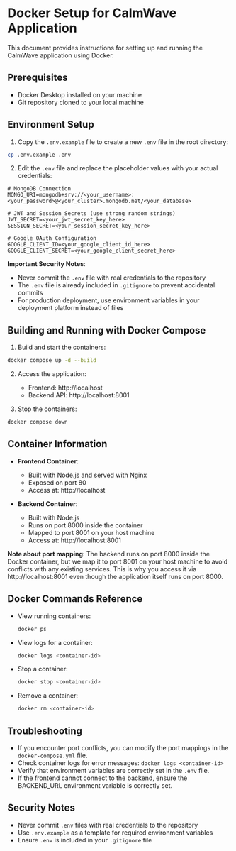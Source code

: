 # Docker Setup for CalmWave Application

This document provides instructions for setting up and running the CalmWave application using Docker.

## Prerequisites

- Docker Desktop installed on your machine
- Git repository cloned to your local machine

## Environment Setup

1. Copy the `.env.example` file to create a new `.env` file in the root directory:

```bash
cp .env.example .env
```

2. Edit the `.env` file and replace the placeholder values with your actual credentials:

```
# MongoDB Connection
MONGO_URI=mongodb+srv://<your_username>:<your_password>@<your_cluster>.mongodb.net/<your_database>

# JWT and Session Secrets (use strong random strings)
JWT_SECRET=<your_jwt_secret_key_here>
SESSION_SECRET=<your_session_secret_key_here>

# Google OAuth Configuration
GOOGLE_CLIENT_ID=<your_google_client_id_here>
GOOGLE_CLIENT_SECRET=<your_google_client_secret_here>
```

**Important Security Notes**: 
- Never commit the `.env` file with real credentials to the repository
- The `.env` file is already included in `.gitignore` to prevent accidental commits
- For production deployment, use environment variables in your deployment platform instead of files

## Building and Running with Docker Compose

1. Build and start the containers:

```bash
docker compose up -d --build
```

2. Access the application:
   - Frontend: http://localhost
   - Backend API: http://localhost:8001

3. Stop the containers:

```bash
docker compose down
```

## Container Information

- **Frontend Container**: 
  - Built with Node.js and served with Nginx
  - Exposed on port 80
  - Access at: http://localhost

- **Backend Container**:
  - Built with Node.js
  - Runs on port 8000 inside the container
  - Mapped to port 8001 on your host machine
  - Access at: http://localhost:8001
  
**Note about port mapping**: The backend runs on port 8000 inside the Docker container, but we map it to port 8001 on your host machine to avoid conflicts with any existing services. This is why you access it via http://localhost:8001 even though the application itself runs on port 8000.

## Docker Commands Reference

- View running containers:
  ```bash
  docker ps
  ```

- View logs for a container:
  ```bash
  docker logs <container-id>
  ```

- Stop a container:
  ```bash
  docker stop <container-id>
  ```

- Remove a container:
  ```bash
  docker rm <container-id>
  ```

## Troubleshooting

- If you encounter port conflicts, you can modify the port mappings in the `docker-compose.yml` file.
- Check container logs for error messages: `docker logs <container-id>`
- Verify that environment variables are correctly set in the `.env` file.
- If the frontend cannot connect to the backend, ensure the BACKEND_URL environment variable is correctly set.

## Security Notes

- Never commit `.env` files with real credentials to the repository
- Use `.env.example` as a template for required environment variables
- Ensure `.env` is included in your `.gitignore` file